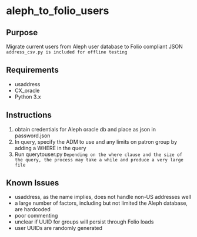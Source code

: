 # aleph_to_folio_users

## Purpose
Migrate current users from Aleph user database to Folio compliant JSON
``` address_csv.py is included for offline testing ```
## Requirements
* usaddress
* CX_oracle
* Python 3.x

## Instructions
1. obtain credentials for Aleph oracle db and place as json in password.json
2. In query, specify the ADM to use and any limits on patron group by adding a WHERE in the query
3. Run querytouser.py
```Depending on the where clause and the size of the query, the process may take a while and produce a very large file```


## Known Issues
* usaddress, as the name implies, does not handle non-US addresses well
* a large number of factors, including but not limited the Aleph database, are hardcoded
* poor commenting
* unclear if UUID for groups will persist through Folio loads
* user UUIDs are randomly generated
